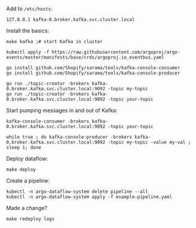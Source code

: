 Add to `/etc/hosts`:

```
127.0.0.1 kafka-0.broker.kafka.svc.cluster.local
```

Install the basics:

```
make kafka ;# start Kafka in cluster
```

```
kubectl apply -f https://raw.githubusercontent.com/argoproj/argo-events/master/manifests/base/crds/argoproj.io_eventbus.yaml
```

```
go install github.com/Shopify/sarama/tools/kafka-console-consumer
go install github.com/Shopify/sarama/tools/kafka-console-producer

go run ./topic-creator -brokers kafka-0.broker.kafka.svc.cluster.local:9092 -topic my-topic
go run ./topic-creator -brokers kafka-0.broker.kafka.svc.cluster.local:9092 -topic your-topic
```

Start pumping messages in and out of Kafka:

```
kafka-console-consumer -brokers kafka-0.broker.kafka.svc.cluster.local:9092 -topic your-topic
```

```
while true ; do kafka-console-producer -brokers kafka-0.broker.kafka.svc.cluster.local:9092 -topic my-topic -value my-val ; sleep 1; done 
```

Deploy dataflow:

```
make deploy 
```

Create a pipeline:

```
kubectl -n argo-dataflow-system delete pipeline --all
kubectl -n argo-dataflow-system apply -f example-pipeline.yaml
```

Made a change?

```
make redeploy logs
```
